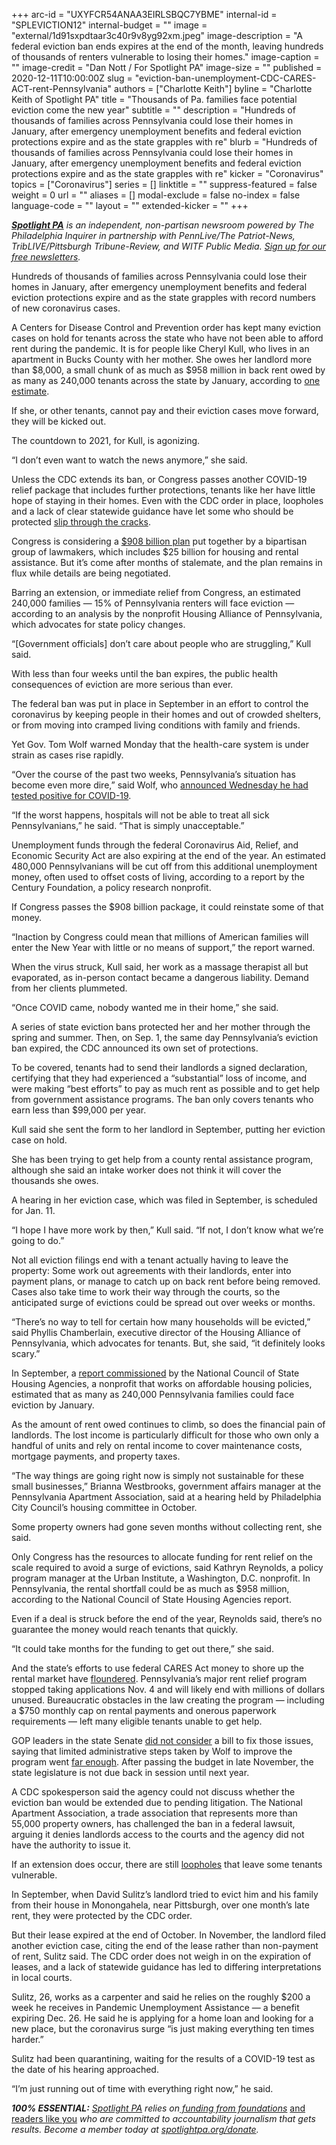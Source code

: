 +++
arc-id = "UXYFCR54ANAA3EIRLSBQC7YBME"
internal-id = "SPLEVICTION12"
internal-budget = ""
image = "external/1d91sxpdtaar3c40r9v8yg92xm.jpeg"
image-description = "A federal eviction ban ends expires at the end of the month, leaving hundreds of thousands of renters vulnerable to losing their homes."
image-caption = ""
image-credit = "Dan Nott / For Spotlight PA"
image-size = ""
published = 2020-12-11T10:00:00Z
slug = "eviction-ban-unemployment-CDC-CARES-ACT-rent-Pennsylvania"
authors = ["Charlotte Keith"]
byline = "Charlotte Keith of Spotlight PA"
title = "Thousands of Pa. families face potential eviction come the new year"
subtitle = ""
description = "Hundreds of thousands of families across Pennsylvania could lose their homes in January, after emergency unemployment benefits and federal eviction protections expire and as the state grapples with re"
blurb = "Hundreds of thousands of families across Pennsylvania could lose their homes in January, after emergency unemployment benefits and federal eviction protections expire and as the state grapples with re"
kicker = "Coronavirus"
topics = ["Coronavirus"]
series = []
linktitle = ""
suppress-featured = false
weight = 0
url = ""
aliases = []
modal-exclude = false
no-index = false
language-code = ""
layout = ""
extended-kicker = ""
+++

<a href="https://www.spotlightpa.org/"><i><b>Spotlight PA</b></i></a><i> is an independent, non-partisan newsroom powered by The Philadelphia Inquirer in partnership with PennLive/The Patriot-News, TribLIVE/Pittsburgh Tribune-Review, and WITF Public Media. </i><a href="https://www.spotlightpa.org/newsletters"><i>Sign up for our free newsletters</i></a><i>.</i>

Hundreds of thousands of families across Pennsylvania could lose their homes in January, after emergency unemployment benefits and federal eviction protections expire and as the state grapples with record numbers of new coronavirus cases.

A Centers for Disease Control and Prevention order has kept many eviction cases on hold for tenants across the state who have not been able to afford rent during the pandemic. It is for people like Cheryl Kull, who lives in an apartment in Bucks County with her mother. She owes her landlord more than $8,000, a small chunk of as much as $958 million in back rent owed by as many as 240,000 tenants across the state by January, according to <a href="https://www.ncsha.org/wp-content/uploads/Analysis-of-Current-and-Expected-Rental-Shortfall-and-Potential-Evictions-in-the-US_Stout_FINAL.pdf">one estimate</a>.

If she, or other tenants, cannot pay and their eviction cases move forward, they will be kicked out.

The countdown to 2021, for Kull, is agonizing.

“I don’t even want to watch the news anymore,” she said.

Unless the CDC extends its ban, or Congress passes another COVID-19 relief package that includes further protections, tenants like her have little hope of staying in their homes. Even with the CDC order in place, loopholes and a lack of clear statewide guidance have let some who should be protected <a href="https://www.spotlightpa.org/news/2020/11/pa-eviction-cdc-ban-loophole-renters-despair/">slip through the cracks</a>.

Congress is considering a <a href="https://www.manchin.senate.gov/imo/media/doc/COVID%20Emergency%20Relief%20Framework.pdf?cb">$908 billion plan</a> put together by a bipartisan group of lawmakers, which includes $25 billion for housing and rental assistance. But it’s come after months of stalemate, and the plan remains in flux while details are being negotiated.

<script src="https://www.spotlightpa.org/embed.js" async></script><div data-spl-embed-version="1" data-spl-src="https://www.spotlightpa.org/embeds/tips/"></div>

Barring an extension, or immediate relief from Congress, an estimated 240,000 families — 15% of Pennsylvania renters will face eviction — according to an analysis by the nonprofit Housing Alliance of Pennsylvania, which advocates for state policy changes.

“[Government officials] don’t care about people who are struggling,” Kull said.

With less than four weeks until the ban expires, the public health consequences of eviction are more serious than ever.

The federal ban was put in place in September in an effort to control the coronavirus by keeping people in their homes and out of crowded shelters, or from moving into cramped living conditions with family and friends.

Yet Gov. Tom Wolf warned Monday that the health-care system is under strain as cases rise rapidly.

“Over the course of the past two weeks, Pennsylvania’s situation has become even more dire,” said Wolf, who <a href="https://www.spotlightpa.org/news/2020/12/governor-tom-wolf-coronavirus-positive-pennsylvania/" target=_blank>announced Wednesday he had tested positive for COVID-19</a>.

“If the worst happens, hospitals will not be able to treat all sick Pennsylvanians,” he said. “That is simply unacceptable.”

Unemployment funds through the federal Coronavirus Aid, Relief, and Economic Security Act are also expiring at the end of the year. An estimated 480,000 Pennsylvanians will be cut off from this additional unemployment money, often used to offset costs of living, according to a report by the Century Foundation, a policy research nonprofit.

If Congress passes the $908 billion package, it could reinstate some of that money.

“Inaction by Congress could mean that millions of American families will enter the New Year with little or no means of support,” the report warned.

When the virus struck, Kull said, her work as a massage therapist all but evaporated, as in-person contact became a dangerous liability. Demand from her clients plummeted.

“Once COVID came, nobody wanted me in their home,” she said.

A series of state eviction bans protected her and her mother through the spring and summer. Then, on Sep. 1, the same day Pennsylvania’s eviction ban expired, the CDC announced its own set of protections.

To be covered, tenants had to send their landlords a signed declaration, certifying that they had experienced a “substantial” loss of income, and were making “best efforts” to pay as much rent as possible and to get help from government assistance programs. The ban only covers tenants who earn less than $99,000 per year.

Kull said she sent the form to her landlord in September, putting her eviction case on hold.

She has been trying to get help from a county rental assistance program, although she said an intake worker does not think it will cover the thousands she owes.

A hearing in her eviction case, which was filed in September, is scheduled for Jan. 11.

“I hope I have more work by then,” Kull said. “If not, I don’t know what we’re going to do.”

Not all eviction filings end with a tenant actually having to leave the property: Some work out agreements with their landlords, enter into payment plans, or manage to catch up on back rent before being removed. Cases also take time to work their way through the courts, so the anticipated surge of evictions could be spread out over weeks or months.

“There’s no way to tell for certain how many households will be evicted,” said Phyllis Chamberlain, executive director of the Housing Alliance of Pennsylvania, which advocates for tenants. But, she said, “it definitely looks scary.”

In September, a <a href="https://www.ncsha.org/wp-content/uploads/Analysis-of-Current-and-Expected-Rental-Shortfall-and-Potential-Evictions-in-the-US_Stout_FINAL.pdf">report commissioned</a> by the National Council of State Housing Agencies, a nonprofit that works on affordable housing policies, estimated that as many as 240,000 Pennsylvania families could face eviction by January.

As the amount of rent owed continues to climb, so does the financial pain of landlords. The lost income is particularly difficult for those who own only a handful of units and rely on rental income to cover maintenance costs, mortgage payments, and property taxes.

“The way things are going right now is simply not sustainable for these small businesses,” Brianna Westbrooks, government affairs manager at the Pennsylvania Apartment Association, said at a hearing held by Philadelphia City Council’s housing committee in October.

Some property owners had gone seven months without collecting rent, she said.

Only Congress has the resources to allocate funding for rent relief on the scale required to avoid a surge of evictions, said Kathryn Reynolds, a policy program manager at the Urban Institute, a Washington, D.C. nonprofit. In Pennsylvania, the rental shortfall could be as much as $958 million, according to the National Council of State Housing Agencies report.

Even if a deal is struck before the end of the year, Reynolds said, there’s no guarantee the money would reach tenants that quickly.

“It could take months for the funding to get out there,” she said.

And the state’s efforts to use federal CARES Act money to shore up the rental market have <a href="https://www.spotlightpa.org/news/2020/08/pa-evictions-ban-rental-assistance-program-coronavirus-flaws/">floundered</a>. Pennsylvania’s major rent relief program stopped taking applications Nov. 4 and will likely end with millions of dollars unused. Bureaucratic obstacles in the law creating the program — including a $750 monthly cap on rental payments and onerous paperwork requirements — left many eligible tenants unable to get help.

GOP leaders in the state Senate <a href="https://www.spotlightpa.org/news/2020/10/pa-rental-assistance-program-bill-house-senate-republicans/">did not consider</a> a bill to fix those issues, saying that limited administrative steps taken by Wolf to improve the program went <a href="https://www.spotlightpa.org/news/2020/10/pa-coronavirus-rent-relief-program-wolf-landlords-payment-plans/">far enough</a>. After passing the budget in late November, the state legislature is not due back in session until next year.

A CDC spokesperson said the agency could not discuss whether the eviction ban would be extended due to pending litigation. The National Apartment Association, a trade association that represents more than 55,000 property owners, has challenged the ban in a federal lawsuit, arguing it denies landlords access to the courts and the agency did not have the authority to issue it.

If an extension does occur, there are still <a href="https://www.spotlightpa.org/news/2020/11/pa-eviction-cdc-ban-loophole-renters-despair/">loopholes</a> that leave some tenants vulnerable.

In September, when David Sulitz’s landlord tried to evict him and his family from their house in Monongahela, near Pittsburgh, over one month’s late rent, they were protected by the CDC order.

But their lease expired at the end of October. In November, the landlord filed another eviction case, citing the end of the lease rather than non-payment of rent, Sulitz said. The CDC order does not weigh in on the expiration of leases, and a lack of statewide guidance has led to differing interpretations in local courts.

Sulitz, 26, works as a carpenter and said he relies on the roughly $200 a week he receives in Pandemic Unemployment Assistance — a benefit expiring Dec. 26. He said he is applying for a home loan and looking for a new place, but the coronavirus surge “is just making everything ten times harder.”

Sulitz had been quarantining, waiting for the results of a COVID-19 test as the date of his hearing approached.

“I’m just running out of time with everything right now,” he said.

<i><b>100% ESSENTIAL:</b></i><i> </i><a href="https://www.spotlightpa.org/"><i>Spotlight PA</i></a><i> relies on</i><a href="https://www.spotlightpa.org/support"><i> funding from foundations</i></a><i> </i><a href="https://www.spotlightpa.org/support">and readers like you</a><i> who are committed to accountability journalism that gets results. Become a member today at </i><a href="http://checkout.fundjournalism.org/memberform?org_id=spotlightpa&campaign=701f4000000TVuIAAW"><i>spotlightpa.org/donate</i></a><i>.</i>
